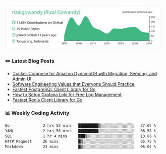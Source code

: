 ![profile-details](profile-summary-card-output/vue/0-profile-details.svg)

### :pencil2: Latest Blog Posts
<!-- BLOG-POST-LIST:START -->
- [Docker Compose for Amazon DynamoDB with Migration, Seeding, and Admin UI](https://medium.com/geekculture/docker-compose-for-amazon-dynamodb-with-migration-seeding-and-admin-ui-db11a348cc6a?source=rss-5763b0f1aba6------2)
- [Software Engineering Values that Everyone Should Practice](https://levelup.gitconnected.com/software-engineering-values-that-everyone-should-practice-c980d00cd103?source=rss-5763b0f1aba6------2)
- [Fastest PostgreSQL Client Library for Go](https://levelup.gitconnected.com/fastest-postgresql-client-library-for-go-579fa97909fb?source=rss-5763b0f1aba6------2)
- [How to Setup Grafana Loki for Free Log Management](https://levelup.gitconnected.com/how-to-setup-grafana-loki-for-free-log-management-ceb60558503c?source=rss-5763b0f1aba6------2)
- [Fastest Redis Client Library for Go](https://levelup.gitconnected.com/fastest-redis-client-library-for-go-7993f618f5ab?source=rss-5763b0f1aba6------2)
<!-- BLOG-POST-LIST:END -->

### 📊 Weekly Coding Activity
<!--START_SECTION:waka-->

```txt
Go               2 hrs 52 mins   █████████▒░░░░░░░░░░░░░░░   37.07 %
YAML             2 hrs 50 mins   █████████░░░░░░░░░░░░░░░░   36.58 %
SQL              1 hr 4 mins     ███▒░░░░░░░░░░░░░░░░░░░░░   13.86 %
HTTP Request     26 mins         █▒░░░░░░░░░░░░░░░░░░░░░░░   05.75 %
Markdown         23 mins         █▒░░░░░░░░░░░░░░░░░░░░░░░   05.04 %
```

<!--END_SECTION:waka-->
